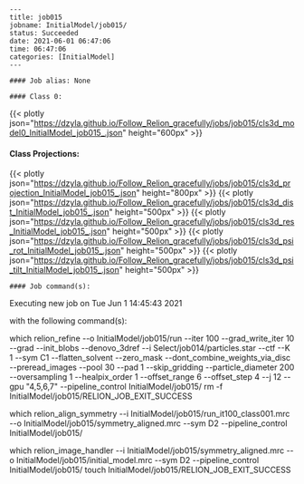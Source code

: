 
    ---
    title: job015
    jobname: InitialModel/job015/
    status: Succeeded
    date: 2021-06-01 06:47:06
    time: 06:47:06
    categories: [InitialModel]
    ---
    
    #### Job alias: None
    
    #### Class 0:
{{< plotly json="https://dzyla.github.io/Follow_Relion_gracefully/jobs/job015/cls3d_model0_InitialModel_job015_.json" height="600px" >}}
#### Class Projections:
{{< plotly json="https://dzyla.github.io/Follow_Relion_gracefully/jobs/job015/cls3d_projection_InitialModel_job015_.json" height="800px" >}}
{{< plotly json="https://dzyla.github.io/Follow_Relion_gracefully/jobs/job015/cls3d_dist_InitialModel_job015_.json" height="500px" >}}
{{< plotly json="https://dzyla.github.io/Follow_Relion_gracefully/jobs/job015/cls3d_res_InitialModel_job015_.json" height="500px" >}}
{{< plotly json="https://dzyla.github.io/Follow_Relion_gracefully/jobs/job015/cls3d_psi_rot_InitialModel_job015_.json" height="500px" >}}
{{< plotly json="https://dzyla.github.io/Follow_Relion_gracefully/jobs/job015/cls3d_psi_tilt_InitialModel_job015_.json" height="500px" >}}
    
    #### Job command(s):
    
    
 
 Executing new job on Tue Jun  1 14:45:43 2021
 
 with the following command(s): 

which relion_refine --o InitialModel/job015/run --iter 100 --grad_write_iter 10  --grad --init_blobs --denovo_3dref  --i Select/job014/particles.star --ctf --K 1 --sym C1  --flatten_solvent  --zero_mask  --dont_combine_weights_via_disc --preread_images  --pool 30 --pad 1  --skip_gridding  --particle_diameter 200 --oversampling 1 --healpix_order 1 --offset_range 6 --offset_step 4 --j 12 --gpu "4,5,6,7"  --pipeline_control InitialModel/job015/
rm -f InitialModel/job015/RELION_JOB_EXIT_SUCCESS

which relion_align_symmetry --i InitialModel/job015/run_it100_class001.mrc --o InitialModel/job015/symmetry_aligned.mrc --sym D2 --pipeline_control InitialModel/job015/

which relion_image_handler --i InitialModel/job015/symmetry_aligned.mrc --o InitialModel/job015/initial_model.mrc --sym D2 --pipeline_control InitialModel/job015/
touch InitialModel/job015/RELION_JOB_EXIT_SUCCESS
 
 

    
